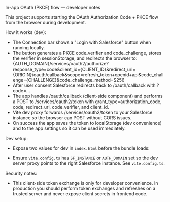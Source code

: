 In-app OAuth (PKCE) flow — developer notes

This project supports starting the OAuth Authorization Code + PKCE flow from the browser during development.

How it works (dev):

- The Connection bar shows a "Login with Salesforce" button when running locally.
- The button generates a PKCE code_verifier and code_challenge, stores the verifier in sessionStorage, and redirects the browser to:
  {AUTH_DOMAIN}/services/oauth2/authorize?response_type=code&client_id={CLIENT_ID}&redirect_uri={ORIGIN}/oauth/callback&scope=refresh_token+openid+api&code_challenge={CHALLENGE}&code_challenge_method=S256
- After user consent Salesforce redirects back to /oauth/callback with ?code=...
- The app handles /oauth/callback (client-side component) and performs a POST to /services/oauth2/token with grant_type=authorization_code, code, redirect_uri, code_verifier, and client_id.
- Vite dev proxy forwards /services/oauth2/token to your Salesforce instance so the browser can POST without CORS issues.
- On success the app saves the token to localStorage (dev convenience) and to the app settings so it can be used immediately.

Dev setup:

- Expose two values for dev in `index.html` before the bundle loads:
  <script>
    window.__SF_AUTH_DOMAIN__ = 'https://your-org.my.salesforce.com'
    window.__SF_CLIENT_ID__ = 'YOUR_CONSUMER_KEY'
  </script>

- Ensure `vite.config.ts` has `SF_INSTANCE` or `AUTH_DOMAIN` set so the dev server proxy points to the right Salesforce instance. See `vite.config.ts`.

Security notes:

- This client-side token exchange is only for developer convenience. In production you should perform token exchanges and refreshes on a trusted server and never expose client secrets in frontend code.

